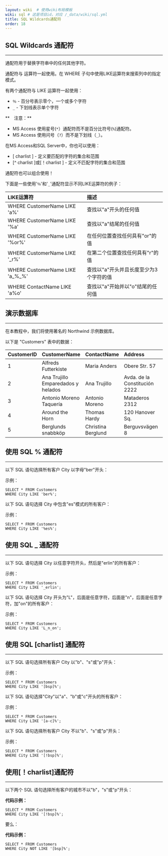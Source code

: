```yaml
---
layout: wiki  # 使用wiki布局模板
wiki: sql # 这是项目id，对应 /_data/wiki/sql.yml
title: SQL Wildcards通配符
order: 18
---
```


## SQL Wildcards 通配符

------

通配符用于替换字符串中的任何其他字符。

通配符与 运算符一起使用。在 WHERE 子句中使用LIKE运算符来搜索列中的指定模式。

有两个通配符与 LIKE 运算符一起使用：

- `％` - 百分号表示零个，一个或多个字符
- `_` - 下划线表示单个字符

**　注意：**

- MS Access 使用星号(`*`）通配符而不是百分比符号(`%`)通配符。
- MS Access 使用问号（`?`）而不是下划线（`_`）。

在MS Access和SQL Server中，你也可以使用：

- [ charlist ] - 定义要匹配的字符的集合和范围
- [^ charlist ]或[！charlist ] - 定义不匹配字符的集合和范围

通配符也可以组合使用！

下面是一些使用'`％`'和'`_`'通配符显示不同LIKE运算符的例子：

| LIKE运算符                      | 描述                                   |
| :------------------------------ | :------------------------------------- |
| WHERE CustomerName LIKE 'a%'    | 查找以"a"开头的任何值                  |
| WHERE CustomerName LIKE '%a'    | 查找以"a"结尾的任何值                  |
| WHERE CustomerName LIKE '%or%'  | 在任何位置查找任何具有"or"的值         |
| WHERE CustomerName LIKE '_r%'   | 在第二个位置查找任何具有"r"的值        |
| WHERE CustomerName LIKE 'a_%_%' | 查找以"a"开头并且长度至少为3个字符的值 |
| WHERE ContactName LIKE 'a%o'    | 查找以"a"开始并以"o"结尾的任何值       |

## 演示数据库

------

在本教程中，我们将使用著名的 Northwind 示例数据库。

以下是 "Customers" 表中的数据：

| CustomerID | CustomerName                       | ContactName        | Address                       | City        | PostalCode | Country |
| :--------- | :--------------------------------- | :----------------- | :---------------------------- | :---------- | :--------- | :------ |
| 1          | Alfreds Futterkiste                | Maria Anders       | Obere Str. 57                 | Berlin      | 12209      | Germany |
| 2          | Ana Trujillo Emparedados y helados | Ana Trujillo       | Avda. de la Constitución 2222 | México D.F. | 05021      | Mexico  |
| 3          | Antonio Moreno Taquería            | Antonio Moreno     | Mataderos 2312                | México D.F. | 05023      | Mexico  |
| 4          | Around the Horn                    | Thomas Hardy       | 120 Hanover Sq.               | London      | WA1 1DP    | UK      |
| 5          | Berglunds snabbköp                 | Christina Berglund | Berguvsvägen 8                | Luleå       | S-958 22   | Sweden  |

## 使用 SQL % 通配符

------

以下 SQL 语句选择所有客户 City 以字母"ber"开头：

示例：

```
SELECT * FROM Customers
WHERE City LIKE 'ber%';
```

以下 SQL 语句选择 City 中包含"es"模式的所有客户：

示例：

```
SELECT * FROM Customers
WHERE City LIKE '%es%';
```

## 使用 SQL _ 通配符

------

以下 SQL 语句选择 City 以任意字符开头，然后是"erlin"的所有客户：

示例：

```
SELECT * FROM Customers
WHERE City LIKE '_erlin';
```

以下 SQL 语句选择 City 开头为"L"，后面是任意字符，后面是"n"，后面是任意字符，加"on"的所有客户：

示例：

```
SELECT * FROM Customers
WHERE City LIKE 'L_n_on';
```



## 使用 SQL [charlist] 通配符

------

以下 SQL 语句选择所有客户 City 以"b"、"s"或"p"开头：

示例：

```
SELECT * FROM Customers
WHERE City LIKE '[bsp]%';
```

以下 SQL 语句选择"City"以"a"、"b"或"c"开头的所有客户：

示例：

```
SELECT * FROM Customers
WHERE City LIKE '[a-c]%';
```

以下 SQL 语句选择所有客户 City 不以"b"、"s"或"p"开头：

示例：

```
SELECT * FROM Customers
WHERE City LIKE '[!bsp]%';
```



## 使用[！charlist]通配符

------

以下两个 SQL 语句选择所有客户的城市不以"b"，"s"或"p"开头：

**代码示例：**

```
SELECT * FROM Customers
WHERE City LIKE '[!bsp]%';
```

要么：

**代码示例：**

```
SELECT * FROM Customers
WHERE City NOT LIKE '[bsp]%';
```
